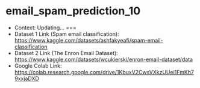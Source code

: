 # email_spam_prediction_10
- Context: Updating...
===
- Dataset 1 Link (Spam email classification): https://www.kaggle.com/datasets/ashfakyeafi/spam-email-classification
- Dataset 2 Link (The Enron Email Dataset): https://www.kaggle.com/datasets/wcukierski/enron-email-dataset/data
- Google Colab Link: https://colab.research.google.com/drive/1KbuxV2CwsVXkzUUei1FmKh79xxjaDXD
